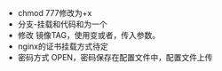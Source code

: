 * chmod 777修改为+x
* 分支-挂载和代码和为一个
* 修改 镜像TAG，使用变或者，传入参数。
* nginx的证书挂载方式待定
* 密码方式 OPEN，密码保存在配置文件中，配置文件上传



